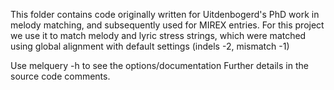 This folder contains code originally written for Uitdenbogerd's PhD work in melody matching, 
and subsequently used for MIREX entries.
For this project we use it to match melody and lyric stress strings, which were matched using global alignment with default settings (indels -2, mismatch -1)

Use melquery -h to see the options/documentation
Further details in the source code comments.
